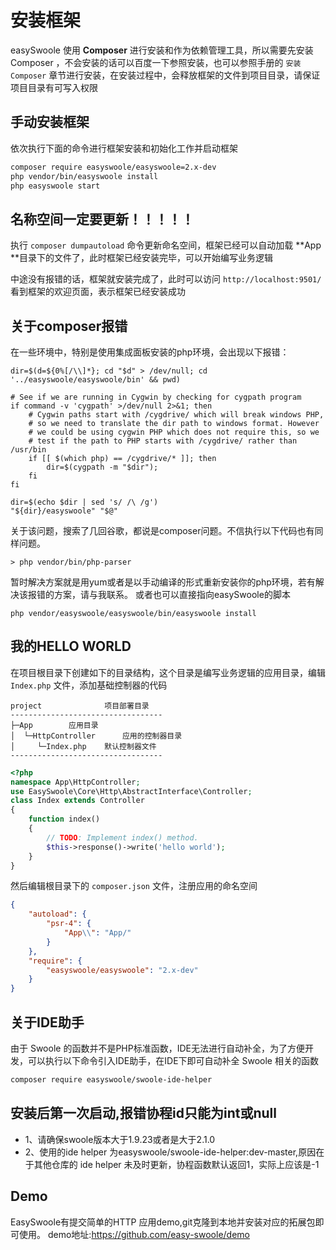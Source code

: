 # 安装框架

easySwoole 使用 **Composer** 进行安装和作为依赖管理工具，所以需要先安装 Composer ，不会安装的话可以百度一下参照安装，也可以参照手册的 `安装Composer` 章节进行安装，在安装过程中，会释放框架的文件到项目目录，请保证项目目录有可写入权限

## 手动安装框架

依次执行下面的命令进行框架安装和初始化工作并启动框架

```bash
composer require easyswoole/easyswoole=2.x-dev
php vendor/bin/easyswoole install
php easyswoole start
```
## 名称空间一定要更新！！！！！
执行 `composer dumpautoload` 命令更新命名空间，框架已经可以自动加载 **App **目录下的文件了，此时框架已经安装完毕，可以开始编写业务逻辑

中途没有报错的话，框架就安装完成了，此时可以访问 `http://localhost:9501/` 看到框架的欢迎页面，表示框架已经安装成功

## 关于composer报错
在一些环境中，特别是使用集成面板安装的php环境，会出现以下报错：
```
dir=$(d=${0%[/\\]*}; cd "$d" > /dev/null; cd '../easyswoole/easyswoole/bin' && pwd)

# See if we are running in Cygwin by checking for cygpath program
if command -v 'cygpath' >/dev/null 2>&1; then
	# Cygwin paths start with /cygdrive/ which will break windows PHP,
	# so we need to translate the dir path to windows format. However
	# we could be using cygwin PHP which does not require this, so we
	# test if the path to PHP starts with /cygdrive/ rather than /usr/bin
	if [[ $(which php) == /cygdrive/* ]]; then
		dir=$(cygpath -m "$dir");
	fi
fi

dir=$(echo $dir | sed 's/ /\ /g')
"${dir}/easyswoole" "$@"
```
关于该问题，搜索了几回谷歌，都说是composer问题。不信执行以下代码也有同样问题。
```
> php vendor/bin/php-parser
```
暂时解决方案就是用yum或者是以手动编译的形式重新安装你的php环境，若有解决该报错的方案，请与我联系。
或者也可以直接指向easySwoole的脚本
```
php vendor/easyswoole/easyswoole/bin/easyswoole install
```

## 我的HELLO WORLD

在项目根目录下创建如下的目录结构，这个目录是编写业务逻辑的应用目录，编辑 `Index.php` 文件，添加基础控制器的代码

```
project              项目部署目录
----------------------------------
├─App        应用目录
│  └─HttpController      应用的控制器目录
│     └─Index.php    默认控制器文件
----------------------------------
```

```php
<?php
namespace App\HttpController;
use EasySwoole\Core\Http\AbstractInterface\Controller;
class Index extends Controller
{
    function index()
    {
        // TODO: Implement index() method.
        $this->response()->write('hello world');
    }
}
```

然后编辑根目录下的 `composer.json` 文件，注册应用的命名空间

```json
{
    "autoload": {
        "psr-4": {
            "App\\": "App/"
        }
    },
    "require": {
        "easyswoole/easyswoole": "2.x-dev"
    }
}

```

## 关于IDE助手

由于 Swoole 的函数并不是PHP标准函数，IDE无法进行自动补全，为了方便开发，可以执行以下命令引入IDE助手，在IDE下即可自动补全 Swoole 相关的函数

```bash
composer require easyswoole/swoole-ide-helper
```

## 安装后第一次启动,报错协程id只能为int或null

- 1、请确保swoole版本大于1.9.23或者是大于2.1.0
- 2、使用的ide helper 为easyswoole/swoole-ide-helper:dev-master,原因在于其他仓库的 ide helper 未及时更新，协程函数默认返回1，实际上应该是-1

## Demo
EasySwoole有提交简单的HTTP 应用demo,git克隆到本地并安装对应的拓展包即可使用。
demo地址:https://github.com/easy-swoole/demo
